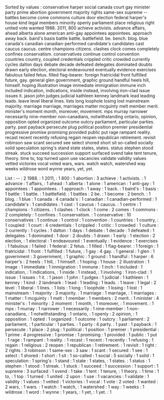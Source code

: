 Sorted by values :
conservative harper social canada court gay minister party prime abortion government majority rights same-sex supreme -- battles become come commons culture door election federal harper's house kind legal members minority openly parliament place religious right united vote wanted 1988. 2011, 800 achieve activists. advance affairs, ahead alberta alone american anti-gay appointees appointees. approach away back. baird's basis battle battle. battlefield. be. bench. blog. blue canada's canadian canadian-performed candidate's candidates cast caucus caucus. centre champions citizens. clashes clock comes completely confines conservatism. conservatives continue control convention countries country, coupled credentials crippled critic crowded currently cycles dalton days debate decade defeated delegates dominated doubts drawn early election, electoral endeavoured eventually evidence exercises fabulous failed fetus. filled flag-bearer. foreign fratricidal front fulfilled future, gay. general glen government, graphic ground handful heels hill, himself. hoping illustration image immediate immigration immune inch included indication, indications, inside instead, involving iron-clad issue issues it. jason john judges judicial kathleen kenney landmark lead leading leads. leave level liberal lines. lists long loophole losing lost mainstream majority. marriage marriage, marriages matter mcguinty melt member merit. minister's moment month, moreover, movement. mps murray narrower necessarily nine-member non-canadians, notwithstanding ontario, opinion, opposition opted organized outcome outcry parliament, particular parties. party. past payback persecute plug political position premier presidential progressive promise promising provided public put rage rampant reality. recast recent recently refusing regain reopen republican retirement. revisit robinson saw scant secured see select shored short sit so-called socially solid speculation spring's stand state states, states. status stephen stood streak. stuck succeed succession support surfaced svend take tent tenure, theory. time to, top turned upon use vacancies validate validity values vetted victories vocal voted wars, wars. watch watch, watershed way weeks wildrose word wynne years, yet, yet. 

List :
-- : 2
1988. : 1
2011, : 1
800 : 1
abortion : 3
achieve : 1
activists. : 1
advance : 1
affairs, : 1
ahead : 1
alberta : 1
alone : 1
american : 1
anti-gay : 1
appointees : 1
appointees. : 1
approach : 1
away : 1
back. : 1
baird's : 1
basis : 1
battle : 1
battle. : 1
battlefield. : 1
battles : 2
be. : 1
become : 2
bench. : 1
blog. : 1
blue : 1
canada : 4
canada's : 1
canadian : 1
canadian-performed : 1
candidate's : 1
candidates : 1
cast : 1
caucus : 1
caucus. : 1
centre : 1
champions : 1
citizens. : 1
clashes : 1
clock : 1
come : 2
comes : 1
commons : 2
completely : 1
confines : 1
conservatism. : 1
conservative : 10
conservatives : 1
continue : 1
control : 1
convention : 1
countries : 1
country, : 1
coupled : 1
court : 4
credentials : 1
crippled : 1
critic : 1
crowded : 1
culture : 2
currently : 1
cycles : 1
dalton : 1
days : 1
debate : 1
decade : 1
defeated : 1
delegates : 1
dominated : 1
door : 2
doubts : 1
drawn : 1
early : 1
election : 2
election, : 1
electoral : 1
endeavoured : 1
eventually : 1
evidence : 1
exercises : 1
fabulous : 1
failed : 1
federal : 2
fetus. : 1
filled : 1
flag-bearer. : 1
foreign : 1
fratricidal : 1
front : 1
fulfilled : 1
future, : 1
gay : 4
gay. : 1
general : 1
glen : 1
government : 3
government, : 1
graphic : 1
ground : 1
handful : 1
harper : 6
harper's : 2
heels : 1
hill, : 1
himself. : 1
hoping : 1
house : 2
illustration : 1
image : 1
immediate : 1
immigration : 1
immune : 1
inch : 1
included : 1
indication, : 1
indications, : 1
inside : 1
instead, : 1
involving : 1
iron-clad : 1
issue : 1
issues : 1
it. : 1
jason : 1
john : 1
judges : 1
judicial : 1
kathleen : 1
kenney : 1
kind : 2
landmark : 1
lead : 1
leading : 1
leads. : 1
leave : 1
legal : 2
level : 1
liberal : 1
lines. : 1
lists : 1
long : 1
loophole : 1
losing : 1
lost : 1
mainstream : 1
majority : 3
majority. : 1
marriage : 1
marriage, : 1
marriages : 1
matter : 1
mcguinty : 1
melt : 1
member : 1
members : 2
merit. : 1
minister : 4
minister's : 1
minority : 2
moment : 1
month, : 1
moreover, : 1
movement. : 1
mps : 1
murray : 1
narrower : 1
necessarily : 1
nine-member : 1
non-canadians, : 1
notwithstanding : 1
ontario, : 1
openly : 2
opinion, : 1
opposition : 1
opted : 1
organized : 1
outcome : 1
outcry : 1
parliament : 2
parliament, : 1
particular : 1
parties. : 1
party : 4
party. : 1
past : 1
payback : 1
persecute : 1
place : 2
plug : 1
political : 1
position : 1
premier : 1
presidential : 1
prime : 4
progressive : 1
promise : 1
promising : 1
provided : 1
public : 1
put : 1
rage : 1
rampant : 1
reality. : 1
recast : 1
recent : 1
recently : 1
refusing : 1
regain : 1
religious : 2
reopen : 1
republican : 1
retirement. : 1
revisit : 1
right : 2
rights : 3
robinson : 1
same-sex : 3
saw : 1
scant : 1
secured : 1
see : 1
select : 1
shored : 1
short : 1
sit : 1
so-called : 1
social : 5
socially : 1
solid : 1
speculation : 1
spring's : 1
stand : 1
state : 1
states, : 1
states. : 1
status : 1
stephen : 1
stood : 1
streak. : 1
stuck : 1
succeed : 1
succession : 1
support : 1
supreme : 3
surfaced : 1
svend : 1
take : 1
tent : 1
tenure, : 1
theory. : 1
time : 1
to, : 1
top : 1
turned : 1
united : 2
upon : 1
use : 1
vacancies : 1
validate : 1
validity : 1
values : 1
vetted : 1
victories : 1
vocal : 1
vote : 2
voted : 1
wanted : 2
wars, : 1
wars. : 1
watch : 1
watch, : 1
watershed : 1
way : 1
weeks : 1
wildrose : 1
word : 1
wynne : 1
years, : 1
yet, : 1
yet. : 1
